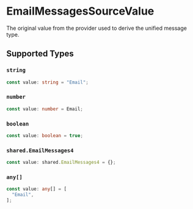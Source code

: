 # EmailMessagesSourceValue

The original value from the provider used to derive the unified message type.


## Supported Types

### `string`

```typescript
const value: string = "Email";
```

### `number`

```typescript
const value: number = Email;
```

### `boolean`

```typescript
const value: boolean = true;
```

### `shared.EmailMessages4`

```typescript
const value: shared.EmailMessages4 = {};
```

### `any[]`

```typescript
const value: any[] = [
  "Email",
];
```

